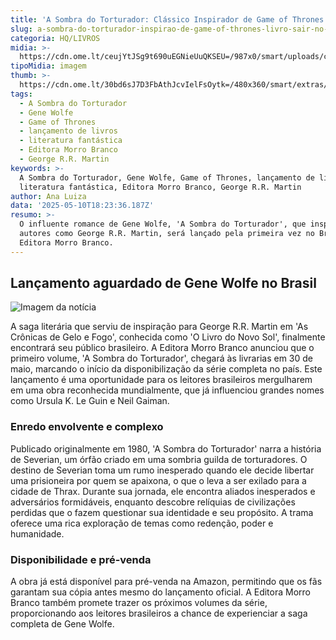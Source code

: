 ```yaml
---
title: 'A Sombra do Torturador: Clássico Inspirador de Game of Thrones Chega ao Brasil'
slug: a-sombra-do-torturador-inspirao-de-game-of-thrones-livro-sair-no-brasil
categoria: HQ/LIVROS
midia: >-
  https://cdn.ome.lt/ceujYtJSg9t690uEGNieUuQKSEU=/987x0/smart/uploads/conteudo/fotos/asombradotorturador.jpg
tipoMidia: imagem
thumb: >-
  https://cdn.ome.lt/30bd6sJ7D3FbAthJcvIelFsOytk=/480x360/smart/extras/conteudos/asombradotorturador.jpg
tags:
  - A Sombra do Torturador
  - Gene Wolfe
  - Game of Thrones
  - lançamento de livros
  - literatura fantástica
  - Editora Morro Branco
  - George R.R. Martin
keywords: >-
  A Sombra do Torturador, Gene Wolfe, Game of Thrones, lançamento de livros,
  literatura fantástica, Editora Morro Branco, George R.R. Martin
author: Ana Luiza
data: '2025-05-10T18:23:36.187Z'
resumo: >-
  O influente romance de Gene Wolfe, 'A Sombra do Torturador', que inspirou
  autores como George R.R. Martin, será lançado pela primeira vez no Brasil pela
  Editora Morro Branco.
---
```


## Lançamento aguardado de Gene Wolfe no Brasil

![Imagem da notícia](https://cdn.ome.lt/KjHKLJ2kpl2CwSGSAi-W7GTEaHs=/fit-in/837x500/smart/uploads/conteudo/fotos/WhatsApp_Image_2025-05-09_at_14.07.11.jpeg)

A saga literária que serviu de inspiração para George R.R. Martin em 'As Crônicas de Gelo e Fogo', conhecida como 'O Livro do Novo Sol', finalmente encontrará seu público brasileiro. A Editora Morro Branco anunciou que o primeiro volume, 'A Sombra do Torturador', chegará às livrarias em 30 de maio, marcando o início da disponibilização da série completa no país. Este lançamento é uma oportunidade para os leitores brasileiros mergulharem em uma obra reconhecida mundialmente, que já influenciou grandes nomes como Ursula K. Le Guin e Neil Gaiman.

### Enredo envolvente e complexo

Publicado originalmente em 1980, 'A Sombra do Torturador' narra a história de Severian, um órfão criado em uma sombria guilda de torturadores. O destino de Severian toma um rumo inesperado quando ele decide libertar uma prisioneira por quem se apaixona, o que o leva a ser exilado para a cidade de Thrax. Durante sua jornada, ele encontra aliados inesperados e adversários formidáveis, enquanto descobre relíquias de civilizações perdidas que o fazem questionar sua identidade e seu propósito. A trama oferece uma rica exploração de temas como redenção, poder e humanidade.

### Disponibilidade e pré-venda

A obra já está disponível para pré-venda na Amazon, permitindo que os fãs garantam sua cópia antes mesmo do lançamento oficial. A Editora Morro Branco também promete trazer os próximos volumes da série, proporcionando aos leitores brasileiros a chance de experienciar a saga completa de Gene Wolfe.
